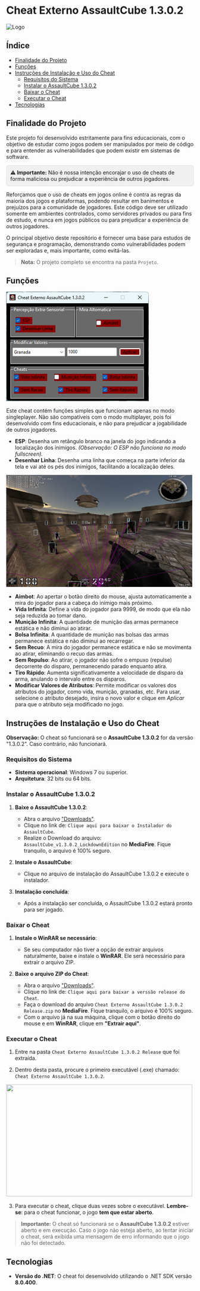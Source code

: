 # Cheat Externo AssaultCube 1.3.0.2

![Logo](Projeto/Resources/Logo-Cheat.ico)

## Índice
- [Finalidade do Projeto](#finalidade-do-projeto)
- [Funções](#funções)
- [Instruções de Instalação e Uso do Cheat](#instruções-de-instalação-e-uso-do-cheat)
  - [Requisitos do Sistema](#requisitos-do-sistema)
  - [Instalar o AssaultCube 1.3.0.2](#instalar-o-assaultcube-1302)
  - [Baixar o Cheat](#baixar-o-cheat)
  - [Executar o Cheat](#executar-o-cheat)
- [Tecnologias](#tecnologias)

## Finalidade do Projeto

Este projeto foi desenvolvido estritamente para fins educacionais, com o objetivo de estudar como jogos podem ser manipulados por meio de código e para entender as vulnerabilidades que podem existir em sistemas de software. 

<div style="background-color: #f0f0f0; padding: 10px; border-radius: 5px; border: 1px solid #ddd;">
  <strong>⚠️ Importante:</strong> Não é nossa intenção encorajar o uso de cheats de forma maliciosa ou prejudicar a experiência de outros jogadores.
</div>

Reforçamos que o uso de cheats em jogos online é contra as regras da maioria dos jogos e plataformas, podendo resultar em banimentos e prejuízos para a comunidade de jogadores. Este código deve ser utilizado somente em ambientes controlados, como servidores privados ou para fins de estudo, e nunca em jogos públicos ou para prejudicar a experiência de outros jogadores.

O principal objetivo deste repositório é fornecer uma base para estudos de segurança e programação, demonstrando como vulnerabilidades podem ser exploradas e, mais importante, como evitá-las.

> **Nota:** O projeto completo se encontra na pasta `Projeto`.

## Funções

![Formulario](Projeto/Resources/Formulario-Principal.png)

Este cheat contém funções simples que funcionam apenas no modo singleplayer. Não são compatíveis com o modo multiplayer, pois foi desenvolvido com fins educacionais, e não para prejudicar a jogabilidade de outros jogadores.

- **ESP**: Desenha um retângulo branco na janela do jogo indicando a localização dos inimigos. *(Observação: O ESP não funciona no modo fullscreen).*
- **Desenhar Linha**: Desenha uma linha que começa na parte inferior da tela e vai até os pés dos inimigos, facilitando a localização deles.
  
<img src="Projeto/Resources/Screenshot.png" width="500" height="300"/>

- **Aimbot**: Ao apertar o botão direito do mouse, ajusta automaticamente a mira do jogador para a cabeça do inimigo mais próximo.
- **Vida Infinita**: Define a vida do jogador para 9999, de modo que ela não seja reduzida ao tomar dano.
- **Munição Infinita**: A quantidade de munição das armas permanece estática e não diminui ao atirar.
- **Bolsa Infinita**: A quantidade de munição nas bolsas das armas permanece estática e não diminui ao recarregar.
- **Sem Recuo**: A mira do jogador permanece estática e não se movimenta ao atirar, eliminando o recuo das armas.
- **Sem Repulso**: Ao atirar, o jogador não sofre o empuxo (repulse) decorrente do disparo, permanecendo parado enquanto atira.
- **Tiro Rápido**: Aumenta significativamente a velocidade de disparo da arma, anulando o intervalo entre os disparos.
- **Modificar Valores de Atributos**: Permite modificar os valores dos atributos do jogador, como vida, munição, granadas, etc. Para usar, selecione o atributo desejado, insira o novo valor e clique em *Aplicar* para que o atributo seja modificado no jogo.

## Instruções de Instalação e Uso do Cheat

**Observação:** O cheat só funcionará se o **AssaultCube 1.3.0.2** for da versão "1.3.0.2". Caso contrário, não funcionará.

### Requisitos do Sistema

- **Sistema operacional**: Windows 7 ou superior.
- **Arquitetura**: 32 bits ou 64 bits.

### Instalar o AssaultCube 1.3.0.2

1. **Baixe o AssaultCube 1.3.0.2**:
   - Abra o arquivo ["Downloads"](https://github.com/Luan-S-S/Cheat-Externo-Legit-AssaultCube-1.3.0.2/blob/main/Downloads.md).
   - Clique no link de: `Clique aqui para baixar o Instalador do AssaultCube`.
   - Realize o Download do arquivo: `AssaultCube_v1.3.0.2_LockdownEdition` no **MediaFire**. Fique tranquilo, o arquivo é 100% seguro.

2. **Instale o AssaultCube**:
   - Clique no arquivo de instalação do AssaultCube 1.3.0.2 e execute o instalador.

3. **Instalação concluída**:
   - Após a instalação ser concluída, o AssaultCube 1.3.0.2 estará pronto para ser jogado.

### Baixar o Cheat

1. **Instale o WinRAR se necessário**:
   - Se seu computador não tiver a opção de extrair arquivos naturalmente, baixe e instale o **WinRAR**. Ele será necessário para extrair o arquivo ZIP.

2. **Baixe o arquivo ZIP do Cheat**:
   - Abra o arquivo ["Downloads"](https://github.com/Luan-S-S/Cheat-Externo-Legit-AssaultCube-1.3.0.2/blob/main/Downloads.md).
   - Clique no link de: `Clique aqui para baixar a verssão release do Cheat`.
   - Faça o download do arquivo `Cheat Externo AssaultCube 1.3.0.2 Release.zip` no **MediaFire**. Fique tranquilo, o arquivo é 100% seguro.
   - Com o arquivo já na sua máquina, clique com o botão direito do mouse e em **WinRAR**, clique em **"Extrair aqui"**.

### Executar o Cheat

1. Entre na pasta `Cheat Externo AssaultCube 1.3.0.2 Release` que foi extraída.

2. Dentro desta pasta, procure o primeiro executável (.exe) chamado: `Cheat Externo AssaultCube 1.3.0.2`.

<img src="Projeto/Resources/Executável.png" width="500" height="300"/>

3. Para executar o cheat, clique duas vezes sobre o executável. **Lembre-se**: para o cheat funcionar, o jogo **tem que estar aberto**.

> **Importante:** O cheat só funcionará se o **AssaultCube 1.3.0.2** estiver aberto e em execução. Caso o jogo não esteja aberto, ao tentar iniciar o cheat, será exibida uma mensagem de erro informando que o jogo não foi detectado.

## Tecnologias

- **Versão do .NET**: O cheat foi desenvolvido utilizando o .NET SDK versão **8.0.400**.
